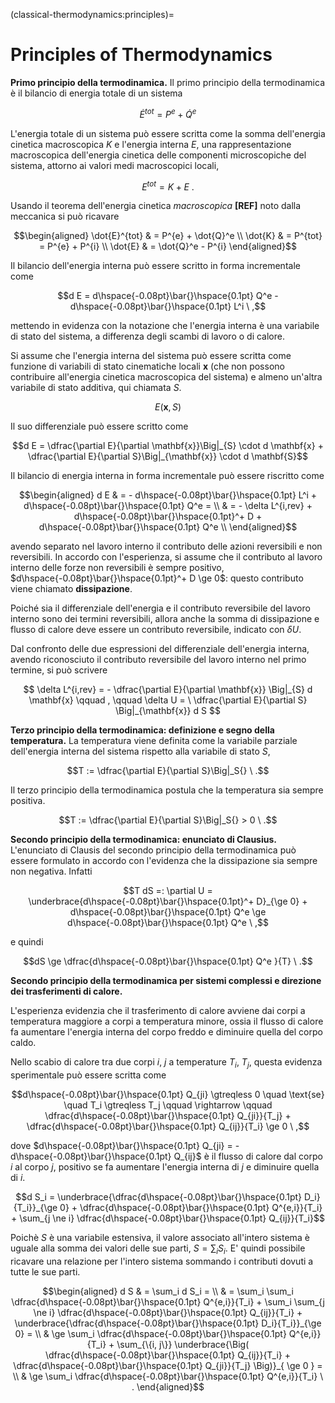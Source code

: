 (classical-thermodynamics:principles)=
# Principles of Thermodynamics

**Primo principio della termodinamica.** Il primo principio della termodinamica è il bilancio di energia totale di un sistema

$$\dot{E}^{tot} = P^{e} + \dot{Q}^{e}$$

L'energia totale di un sistema può essere scritta come la somma dell'energia cinetica macroscopica $K$ e l'energia interna $E$, una rappresentazione macroscopica dell'energia cinetica delle componenti microscopiche del sistema, attorno ai valori medi macroscopici locali,

$$E^{tot} = K + E \ .$$

Usando il teorema dell'energia cinetica *macroscopica* **[REF]** noto dalla meccanica si può ricavare

$$\begin{aligned}
  \dot{E}^{tot} & = P^{e} + \dot{Q}^e \\
  \dot{K}       & = P^{tot} = P^{e} + P^{i} \\
  \dot{E}       & = \dot{Q}^e - P^{i} 
\end{aligned}$$

Il bilancio dell'energia interna può essere scritto in forma incrementale come

$$d E = d\hspace{-0.08pt}\bar{}\hspace{0.1pt} Q^e - d\hspace{-0.08pt}\bar{}\hspace{0.1pt} L^i \ ,$$

mettendo in evidenza con la notazione che l'energia interna è una variabile di stato del sistema, a differenza degli scambi di lavoro o di calore.

 Si assume che l'energia interna del sistema può essere scritta come funzione di variabili di stato cinematiche locali $\mathbf{x}$ (che non possono contribuire all'energia cinetica macroscopica del sistema) e almeno un'altra variabile di stato additiva, qui chiamata $S$.

$$E(\mathbf{x}, S)$$

Il suo differenziale può essere scritto come

$$d E = \dfrac{\partial E}{\partial \mathbf{x}}\Big|_{S} \cdot d \mathbf{x} + \dfrac{\partial E}{\partial S}\Big|_{\mathbf{x}} \cdot d \mathbf{S}$$

Il bilancio di energia interna in forma incrementale può essere riscritto come

$$\begin{aligned}
d E & = - d\hspace{-0.08pt}\bar{}\hspace{0.1pt} L^i + d\hspace{-0.08pt}\bar{}\hspace{0.1pt} Q^e =  \\
    & = - \delta L^{i,rev} + d\hspace{-0.08pt}\bar{}\hspace{0.1pt}^+ D + d\hspace{-0.08pt}\bar{}\hspace{0.1pt} Q^e  \\
\end{aligned}$$

avendo separato nel lavoro interno il contributo delle azioni reversibili e non reversibili. In accordo con l'esperienza, si assume che il contributo al lavoro interno delle forze non reversibili è sempre positivo, $d\hspace{-0.08pt}\bar{}\hspace{0.1pt}^+ D \ge 0$: questo contributo viene chiamato **dissipazione**.

Poiché sia il differenziale dell'energia e il contributo reversibile del lavoro interno sono dei termini reversibili, allora anche la somma di dissipazione e flusso di calore deve essere un contributo reversibile, indicato con $\delta U$.

Dal confronto delle due espressioni del differenziale dell'energia interna, avendo riconosciuto il contributo reversibile del lavoro interno nel primo termine, si può scrivere

$$
  \delta L^{i,rev} = - \dfrac{\partial E}{\partial \mathbf{x}} \Big|_{S} d \mathbf{x}  \qquad , \qquad 
  \delta U         = \ \dfrac{\partial E}{\partial S} \Big|_{\mathbf{x}} d S 
$$

**Terzo principio della termodinamica: definizione e segno della temperatura.**
La temperatura viene definita come la variabile parziale dell'energia interna del sistema rispetto alla variabile di stato $S$,

$$T := \dfrac{\partial E}{\partial S}\Big|_S{} \ .$$

Il terzo principio della termodinamica postula che la temperatura sia sempre positiva.

$$T := \dfrac{\partial E}{\partial S}\Big|_S{} > 0 \ .$$

**Secondo principio della termodinamica: enunciato di Clausius.** L'enunciato di Clausis del secondo principio della termodinamica può essere formulato in accordo con l'evidenza che la dissipazione sia sempre non negativa. Infatti

$$T dS =: \partial U = \underbrace{d\hspace{-0.08pt}\bar{}\hspace{0.1pt}^+ D}_{\ge 0} + d\hspace{-0.08pt}\bar{}\hspace{0.1pt} Q^e \ge  d\hspace{-0.08pt}\bar{}\hspace{0.1pt} Q^e \ ,$$

e quindi

$$dS \ge \dfrac{d\hspace{-0.08pt}\bar{}\hspace{0.1pt} Q^e }{T} \ .$$

**Secondo principio della termodinamica per sistemi complessi e direzione dei trasferimenti di calore.**

L'esperienza evidenzia che il trasferimento di calore avviene dai corpi a temperatura maggiore a corpi a temperatura minore, ossia il flusso di calore fa aumentare l'energia interna del corpo freddo e diminuire quella del corpo caldo.

Nello scabio di calore tra due corpi $i$, $j$ a temperature $T_i$, $T_j$, questa evidenza sperimentale può essere scritta come

$$d\hspace{-0.08pt}\bar{}\hspace{0.1pt} Q_{ji} \gtreqless 0 \quad \text{se} \quad T_i \gtreqless T_j \qquad \rightarrow \qquad \dfrac{d\hspace{-0.08pt}\bar{}\hspace{0.1pt} Q_{ji}}{T_j} + \dfrac{d\hspace{-0.08pt}\bar{}\hspace{0.1pt} Q_{ij}}{T_i} \ge 0 \ ,$$

dove $d\hspace{-0.08pt}\bar{}\hspace{0.1pt} Q_{ji} = - d\hspace{-0.08pt}\bar{}\hspace{0.1pt} Q_{ij}$ è il flusso di calore dal corpo $i$ al corpo $j$, positivo se fa aumentare l'energia interna di $j$ e diminuire quella di $i$.

$$d S_i = \underbrace{\dfrac{d\hspace{-0.08pt}\bar{}\hspace{0.1pt}  D_i}{T_i}}_{\ge 0} + \dfrac{d\hspace{-0.08pt}\bar{}\hspace{0.1pt}  Q^{e,i}}{T_i} + \sum_{j \ne i} \dfrac{d\hspace{-0.08pt}\bar{}\hspace{0.1pt}  Q_{ij}}{T_i}$$

Poichè $S$ è una variabile estensiva, il valore associato all'intero sistema è uguale alla somma dei valori delle sue parti, $S = \sum_i S_i$. E' quindi possibile ricavare una relazione per l'intero sistema sommando i contributi dovuti a tutte le sue parti.

$$\begin{aligned}
  d S & = \sum_i d S_i = \\
      & = \sum_i \sum_i \dfrac{d\hspace{-0.08pt}\bar{}\hspace{0.1pt}  Q^{e,i}}{T_i} + \sum_i \sum_{j \ne i} \dfrac{d\hspace{-0.08pt}\bar{}\hspace{0.1pt}  Q_{ij}}{T_i} + \underbrace{\dfrac{d\hspace{-0.08pt}\bar{}\hspace{0.1pt}  D_i}{T_i}}_{\ge 0} = \\
      & \ge \sum_i \dfrac{d\hspace{-0.08pt}\bar{}\hspace{0.1pt}  Q^{e,i}}{T_i} + \sum_{\{i, j\}} \underbrace{\Big( \dfrac{d\hspace{-0.08pt}\bar{}\hspace{0.1pt}  Q_{ij}}{T_i} + \dfrac{d\hspace{-0.08pt}\bar{}\hspace{0.1pt}  Q_{ji}}{T_j} \Big)}_{ \ge 0 }  = \\
      & \ge \sum_i \dfrac{d\hspace{-0.08pt}\bar{}\hspace{0.1pt}  Q^{e,i}}{T_i} \ .
\end{aligned}$$

